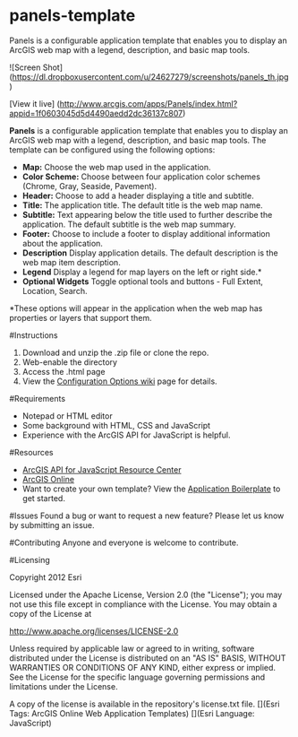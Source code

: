 panels-template
===============
Panels is a configurable application template that enables you to display an ArcGIS web map with a legend, description, and basic map tools. 

![Screen Shot] (https://dl.dropboxusercontent.com/u/24627279/screenshots/panels_th.jpg)

[View it live] (http://www.arcgis.com/apps/Panels/index.html?appid=1f0603045d5d4490aedd2dc36137c807)


**Panels** is a configurable application template that enables you to display an ArcGIS web map with a legend, description, and basic map tools. The template can be configured using the following options:
 - **Map:** Choose the web map used in the application. 
 - **Color Scheme:** Choose between four application color schemes (Chrome, Gray, Seaside, Pavement).
 - **Header:** Choose to add a header displaying a title and subtitle.
 - **Title:** The application title. The default title is the web map name.
 - **Subtitle:** Text appearing below the title used to further describe the application. The default subtitle is the web map summary.
 - **Footer:**  Choose to include a footer to display additional information about the application.
 - **Description** Display application details. The default description is the web map item description.
 - **Legend** Display a legend for map layers on the left or right side.*
 - **Optional Widgets** Toggle optional tools and buttons - Full Extent, Location, Search.
 
*These options will appear in the application when the web map has properties or layers that support them.

#Instructions

1. Download and unzip the .zip file or clone the repo. 
2. Web-enable the directory
3. Access the .html page 
4. View the [Configuration Options wiki](https://github.com/Esri/panels-template/wiki/Configuration-Options) page for details. 


#Requirements

- Notepad or HTML editor
- Some background with HTML, CSS and JavaScript
- Experience with the ArcGIS API for JavaScript is helpful. 

#Resources

- [ArcGIS API for JavaScript Resource Center](http://help.arcgis.com/en/webapi/javascript/arcgis/index.html)
- [ArcGIS Online](http://www.arcgis.com)
- Want to create your own template? View the [Application Boilerplate](https://github.com/Esri/application-boilerplate-js) to get started. 

#Issues
Found a bug or want to request a new feature? Please let us know by submitting an issue. 

#Contributing
Anyone and everyone is welcome to contribute. 

#Licensing 

Copyright 2012 Esri

Licensed under the Apache License, Version 2.0 (the "License"); you may not use this file except in compliance with the License. You may obtain a copy of the License at

http://www.apache.org/licenses/LICENSE-2.0

Unless required by applicable law or agreed to in writing, software distributed under the License is distributed on an "AS IS" BASIS, WITHOUT WARRANTIES OR CONDITIONS OF ANY KIND, either express or implied. See the License for the specific language governing permissions and limitations under the License.

A copy of the license is available in the repository's license.txt file.
[](Esri Tags: ArcGIS Online Web Application Templates) 
[](Esri Language: JavaScript)

